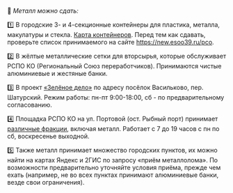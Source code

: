 🥫 *Металл можно сдать:*

1️⃣ В городские 3- и 4-секционные контейнеры для пластика, металла, макулатуры и стекла. [Карта контейнеров](https://new.esoo39.ru/%d1%80%d1%81%d0%be/). Перед тем как сдавать, проверьте список принимаемого на сайте https://new.esoo39.ru/рсо.

2️⃣ В жёлтые металлические сетки для вторсырья, которые обслуживает РСПО КО \(Региональный Союз переработчиков\). Принимаются чистые алюминиевые и жестяные банки.

3️⃣ В проект [«Зелёное дело»](https://про.зеленоедело.рф) по адресу посёлок Васильково, пер. Шатурский. Режим работы: пн-пт 9:00-18:00, сб - по предварительному согласованию.

4️⃣ Площадка РСПО КО на ул. Портовой \(ост. Рыбный порт\) принимает [различные фракции](https://www.notion.so/ecoklgd/066a2f98607e4d378d23dbcc5bae64ff), включая металл. Работает с 7 до 19 часов с пн по сб, воскресенье выходной.

5️⃣ Также металл принимает множество городских пунктов, их можно найти на картах Яндекс и 2ГИС по запросу «приём металлолома». По возможности предварительно уточняйте условия приёма, прежде чем ехать \(например, не во всех пунктах принимают алюминиевые банки, везде свои ограничения\).
